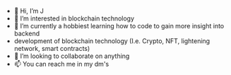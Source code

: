 - 👋 Hi, I’m J
- 👀 I’m interested in blockchain technology
- 🌱 I’m currently a hobbiest learning how to code to gain more insight into backend
-  development of blockchain technology (I.e. Crypto, NFT, lightening network, smart contracts) 
- 💞️ I’m looking to collaborate on anything 
- 📫 You can reach me in my dm's
<!---
Simpson509/Simpson509 is a ✨ special ✨ repository because its `README.md` (this file) appears on your GitHub profile.
You can click the Preview link to take a look at your changes.
--->
